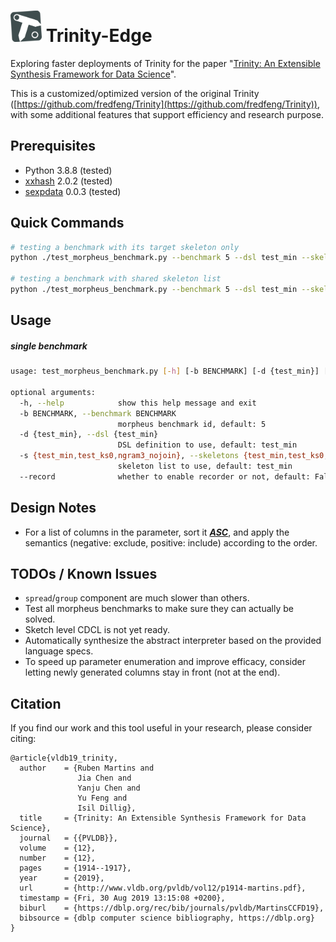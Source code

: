 <div align="left">
  <h1>
    <img src="./resources/trinity-edge-white.png" width=50>
  	Trinity-Edge
  </h1>
</div>

Exploring faster deployments of Trinity for the paper "[Trinity: An Extensible Synthesis Framework for Data Science](https://dl.acm.org/doi/10.14778/3352063.3352098)".

This is a customized/optimized version of the original Trinity ([https://github.com/fredfeng/Trinity](https://github.com/fredfeng/Trinity)), with some additional features that support efficiency and research purpose.

## Prerequisites

- Python 3.8.8 (tested)
- [xxhash](https://github.com/ifduyue/python-xxhash) 2.0.2 (tested)
- [sexpdata](https://github.com/jd-boyd/sexpdata) 0.0.3 (tested)

## Quick Commands

```bash
# testing a benchmark with its target skeleton only
python ./test_morpheus_benchmark.py --benchmark 5 --dsl test_min --skeletons test_min

# testing a benchmark with shared skeleton list
python ./test_morpheus_benchmark.py --benchmark 5 --dsl test_min --skeletons ngram3_nojoin
```

## Usage

##### single benchmark

```bash
usage: test_morpheus_benchmark.py [-h] [-b BENCHMARK] [-d {test_min}] [-s {test_min,test_ks0,ngram3_nojoin}] [--record]

optional arguments:
  -h, --help            show this help message and exit
  -b BENCHMARK, --benchmark BENCHMARK
                        morpheus benchmark id, default: 5
  -d {test_min}, --dsl {test_min}
                        DSL definition to use, default: test_min
  -s {test_min,test_ks0,ngram3_nojoin}, --skeletons {test_min,test_ks0,ngram3_nojoin}
                        skeleton list to use, default: test_min
  --record              whether to enable recorder or not, default: False
```

## Design Notes

- For a list of columns in the parameter, sort it **<u>*ASC*</u>**, and apply the semantics (negative: exclude, positive: include) according to the order.

## TODOs / Known Issues

- `spread`/`group` component are much slower than others.
- Test all morpheus benchmarks to make sure they can actually be solved.
- Sketch level CDCL is not yet ready.
- Automatically synthesize the abstract interpreter based on the provided language specs.
- To speed up parameter enumeration and improve efficacy, consider letting newly generated columns stay in front (not at the end).

## Citation

If you find our work and this tool useful in your research, please consider citing:

```
@article{vldb19_trinity,
  author    = {Ruben Martins and
               Jia Chen and
               Yanju Chen and
               Yu Feng and
               Isil Dillig},
  title     = {Trinity: An Extensible Synthesis Framework for Data Science},
  journal   = {{PVLDB}},
  volume    = {12},
  number    = {12},
  pages     = {1914--1917},
  year      = {2019},
  url       = {http://www.vldb.org/pvldb/vol12/p1914-martins.pdf},
  timestamp = {Fri, 30 Aug 2019 13:15:08 +0200},
  biburl    = {https://dblp.org/rec/bib/journals/pvldb/MartinsCCFD19},
  bibsource = {dblp computer science bibliography, https://dblp.org}
}
```